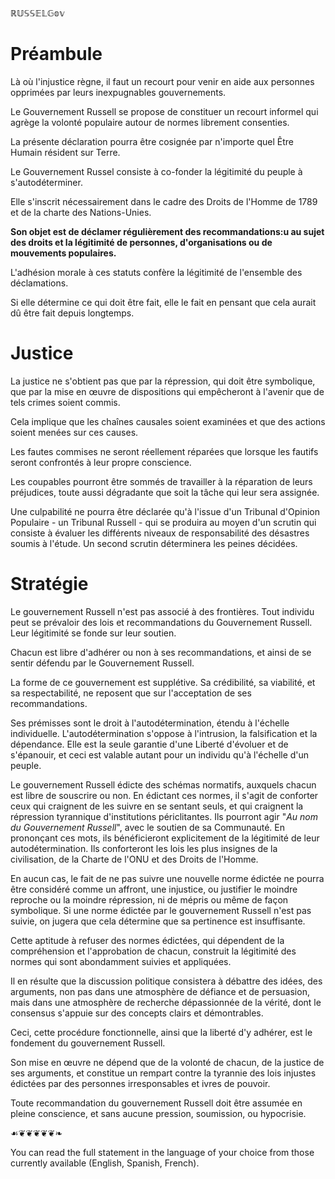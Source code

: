 ℝ𝕌𝕊𝕊𝔼𝕃𝔾𝕠𝕧

# Préambule

Là où l'injustice règne, il faut un recourt pour venir en aide aux personnes opprimées par leurs inexpugnables gouvernements.

Le Gouvernement Russell se propose de constituer un recourt informel qui agrège la volonté populaire autour de normes librement consenties.

La présente déclaration pourra être cosignée par n'importe quel Être Humain résident sur Terre.

Le Gouvernement Russel consiste à co-fonder la légitimité du peuple à s'autodéterminer.

Elle s'inscrit nécessairement dans le cadre des Droits de l'Homme de 1789 et de la charte des Nations-Unies.

**Son objet est de déclamer régulièrement des recommandations:u au sujet des droits et la légitimité de personnes, d'organisations ou de mouvements populaires.**

L'adhésion morale à ces statuts confère la légitimité de l'ensemble des déclamations.

Si elle détermine ce qui doit être fait, elle le fait en pensant que cela aurait dû être fait depuis longtemps.

# Justice

La justice ne s'obtient pas que par la répression, qui doit être symbolique, que par la mise en œuvre de dispositions qui empêcheront à l'avenir que de tels crimes soient commis.

Cela implique que les chaînes causales soient examinées et que des actions soient menées sur ces causes.

Les fautes commises ne seront réellement réparées que lorsque les fautifs seront confrontés à leur propre conscience.

Les coupables pourront être sommés de travailler à la réparation de leurs préjudices, toute aussi dégradante que soit la tâche qui leur sera assignée.

Une culpabilité ne pourra être déclarée qu'à l'issue d'un Tribunal d'Opinion Populaire - un Tribunal Russell - qui se produira au moyen d'un scrutin qui consiste à évaluer les différents niveaux de responsabilité des désastres soumis à l'étude. Un second scrutin déterminera les peines décidées.

# Stratégie

Le gouvernement Russell n'est pas associé à des frontières. Tout individu peut se prévaloir des lois et recommandations du Gouvernement Russell. Leur légitimité se fonde sur leur soutien.

Chacun est libre d'adhérer ou non à ses recommandations, et ainsi de se sentir défendu par le Gouvernement Russell.

La forme de ce gouvernement est supplétive. Sa crédibilité, sa viabilité, et sa respectabilité, ne reposent que sur l'acceptation de ses recommandations.

Ses prémisses sont le droit à l'autodétermination, étendu à l'échelle individuelle. L'autodétermination s'oppose à l'intrusion, la falsification et la dépendance. Elle est la seule garantie d'une Liberté d'évoluer et de s'épanouir, et ceci est valable autant pour un individu qu'à l'échelle d'un peuple.

Le gouvernement Russell édicte des schémas normatifs, auxquels chacun est libre de souscrire ou non. En édictant ces normes, il s'agit de conforter ceux qui craignent de les suivre en se sentant seuls, et qui craignent la répression tyrannique d'institutions périclitantes. Ils pourront agir "_Au nom du Gouvernement Russell_", avec le soutien de sa Communauté. En prononçant ces mots, ils bénéficieront explicitement de la légitimité de leur autodétermination. Ils conforteront les lois les plus insignes de la civilisation, de la Charte de l'ONU et des Droits de l'Homme.

En aucun cas, le fait de ne pas suivre une nouvelle norme édictée ne pourra être considéré comme un affront, une injustice, ou justifier le moindre reproche ou la moindre répression, ni de mépris ou même de façon symbolique. Si une norme édictée par le gouvernement Russell n'est pas suivie, on jugera que cela détermine que sa pertinence est insuffisante.

Cette aptitude à refuser des normes édictées, qui dépendent de la compréhension et l'approbation de chacun, construit la légitimité des normes qui sont abondamment suivies et appliquées.

Il en résulte que la discussion politique consistera à débattre des idées, des arguments, non pas dans une atmosphère de défiance et de persuasion, mais dans une atmosphère de recherche dépassionnée de la vérité, dont le consensus s'appuie sur des concepts clairs et démontrables.

Ceci, cette procédure fonctionnelle, ainsi que la liberté d'y adhérer, est le fondement du gouvernement Russell.

Son mise en œuvre ne dépend que de la volonté de chacun, de la justice de ses arguments, et constitue un rempart contre la tyrannie des lois injustes édictées par des personnes irresponsables et ivres de pouvoir.

Toute recommandation du gouvernement Russell doit être assumée en pleine conscience, et sans aucune pression, soumission, ou hypocrisie.

☙❦❦❦❦❦❧

You can read the full statement in the language of your choice from those currently available (English, Spanish, French).
